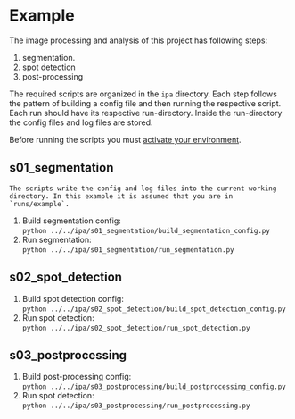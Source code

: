 # Example
<!-- start processing steps summary -->
The image processing and analysis of this project has following steps:
1. segmentation.
2. spot detection
3. post-processing

The required scripts are organized in the `ipa` directory. Each step follows the pattern of building a config file and then running the respective script.
Each run should have its respective run-directory. Inside the run-directory the config files and log files are stored.
<!-- end processing steps summary -->

Before running the scripts you must [activate your environment](../../infrastructure/apps/README.md).

<!-- start instructions -->
## s01_segmentation
```{note}
The scripts write the config and log files into the current working directory. In this example it is assumed that you are in `runs/example`.
```
1. Build segmentation config:<br>
    `python ../../ipa/s01_segmentation/build_segmentation_config.py`
2. Run segmentation:<br>
    `python ../../ipa/s01_segmentation/run_segmentation.py`


## s02_spot_detection
1. Build spot detection config:<br>
    `python ../../ipa/s02_spot_detection/build_spot_detection_config.py`
2. Run spot detection:<br>
    `python ../../ipa/s02_spot_detection/run_spot_detection.py`
    
## s03_postprocessing
1. Build post-processing config:<br>
    `python ../../ipa/s03_postprocessing/build_postprocessing_config.py`
2. Run spot detection:<br>
    `python ../../ipa/s03_postprocessing/run_postprocessing.py`
<!-- end instructions -->
